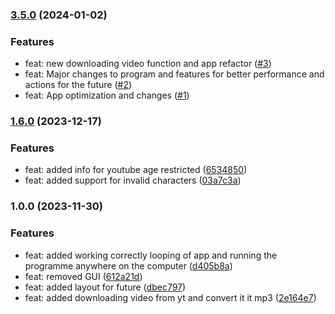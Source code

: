 <!-- @format -->

### [3.5.0]() (2024-01-02)

### Features

-   feat: new downloading video function and app refactor
    ([#3](https://github.com/Johngtka/YtoDown-App/pull/3))
-   feat: Major changes to program and features for better performance and
    actions for the future
    ([#2](https://github.com/Johngtka/YtoDown-App/pull/2))
-   feat: App optimization and changes
    ([#1](https://github.com/Johngtka/YtoDown-App/pull/1))

### [1.6.0](https://github.com/Johngtka/YtoDown-App/compare/v.1.0.0...v.1.6.0) (2023-12-17)

### Features

-   feat: added info for youtube age restricted
    ([6534850](https://github.com/Johngtka/YtoDown-App/commit/6534850187ac99f544e13357e8e4383e1ba0cc08))
-   feat: added support for invalid characters
    ([03a7c3a](https://github.com/Johngtka/YtoDown-App/commit/03a7c3a6ae5d611432247192b825329757b3914b))

### 1.0.0 (2023-11-30)

### Features

-   feat: added working correctly looping of app and running the programme
    anywhere on the computer
    ([d405b8a](https://github.com/Johngtka/YtoDown-App/commit/d405b8a9a9d2b8f9c483db8efe91c82bdb8c3f63))
-   feat: removed GUI
    ([612a21d](https://github.com/Johngtka/YtoDown-App/commit/612a21df644d0568ba1e85cb2bf8b71ce91d15da))
-   feat: added layout for future
    ([dbec797](https://github.com/Johngtka/YtoDown-App/commit/dbec7973d0d3ed1bf49a9527c83aaa8d66ad3122))
-   feat: added downloading video from yt and convert it it mp3
    ([2e164e7](https://github.com/Johngtka/YtoDown-App/commit/2e164e7df833441fbca0d355e43935cca2b9ef95))
